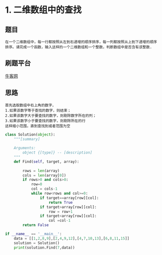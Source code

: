 # 1. 二维数组中的查找
## 题目 

    在一个二维数组中，每一行都按照从左到右递增的顺序排序，每一列都按照从上到下递增的顺序排序。请完成一个函数，输入这样的一个二维数组和一个整数，判断数组中是否含有该整数.
## 刷题平台
[牛客网](http)
##  思路
    首先选取数组中右上角的数字，
    1.如果该数字等于查找的数字，则结束；
    2.如果该数字大于要查找的数字，则剔除数字所在的列；
    3.如果该数字小于要查找的数字，则剔除所在的行
    这样缩小范围，直到查找到或者范围为空


```python
class Solution(object):
    """[summary]
    
    Arguments:
        object {[type]} -- [description]
    """
    def Find(self, target, array):
           
        rows = len(array)
        cols = len(array[0])
        if rows>0 and cols>0:
            row=0
            col = cols-1
            while row<rows and col>=0:
                if target==array[row][col]:
                    return True
                if target>array[row][col]:
                    row = row+1
                if target<array[row][col]:
                    col =col-1
        return False   

if __name__ == '__main__':
    data = [[1,2,8,9],[2,4,9,12],[4,7,10,13],[6,8,11,15]]
    solution = Solution()
    print(solution.Find(7,data))
```

